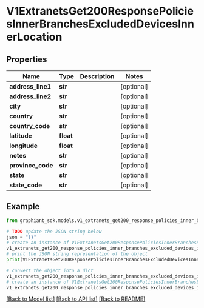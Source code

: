 # V1ExtranetsGet200ResponsePoliciesInnerBranchesExcludedDevicesInnerLocation


## Properties

Name | Type | Description | Notes
------------ | ------------- | ------------- | -------------
**address_line1** | **str** |  | [optional] 
**address_line2** | **str** |  | [optional] 
**city** | **str** |  | [optional] 
**country** | **str** |  | [optional] 
**country_code** | **str** |  | [optional] 
**latitude** | **float** |  | [optional] 
**longitude** | **float** |  | [optional] 
**notes** | **str** |  | [optional] 
**province_code** | **str** |  | [optional] 
**state** | **str** |  | [optional] 
**state_code** | **str** |  | [optional] 

## Example

```python
from graphiant_sdk.models.v1_extranets_get200_response_policies_inner_branches_excluded_devices_inner_location import V1ExtranetsGet200ResponsePoliciesInnerBranchesExcludedDevicesInnerLocation

# TODO update the JSON string below
json = "{}"
# create an instance of V1ExtranetsGet200ResponsePoliciesInnerBranchesExcludedDevicesInnerLocation from a JSON string
v1_extranets_get200_response_policies_inner_branches_excluded_devices_inner_location_instance = V1ExtranetsGet200ResponsePoliciesInnerBranchesExcludedDevicesInnerLocation.from_json(json)
# print the JSON string representation of the object
print(V1ExtranetsGet200ResponsePoliciesInnerBranchesExcludedDevicesInnerLocation.to_json())

# convert the object into a dict
v1_extranets_get200_response_policies_inner_branches_excluded_devices_inner_location_dict = v1_extranets_get200_response_policies_inner_branches_excluded_devices_inner_location_instance.to_dict()
# create an instance of V1ExtranetsGet200ResponsePoliciesInnerBranchesExcludedDevicesInnerLocation from a dict
v1_extranets_get200_response_policies_inner_branches_excluded_devices_inner_location_from_dict = V1ExtranetsGet200ResponsePoliciesInnerBranchesExcludedDevicesInnerLocation.from_dict(v1_extranets_get200_response_policies_inner_branches_excluded_devices_inner_location_dict)
```
[[Back to Model list]](../README.md#documentation-for-models) [[Back to API list]](../README.md#documentation-for-api-endpoints) [[Back to README]](../README.md)


